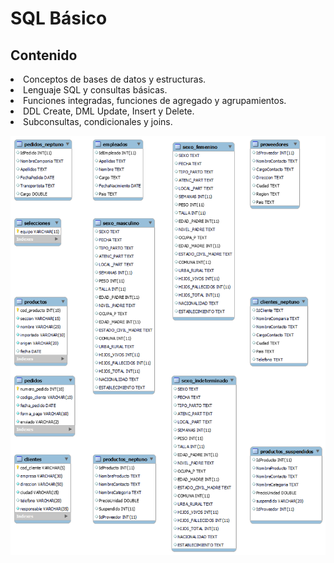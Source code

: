 <h1>SQL Básico</h1>
<h2>Contenido</h2>
<li>Conceptos de bases de datos y estructuras.</li> 
<li>Lenguaje SQL y consultas básicas.</li>
<li>Funciones integradas, funciones de agregado y agrupamientos.</li>
<li>DDL Create, DML Update, Insert y Delete.</li>
<li>Subconsultas, condicionales y joins.</li>
    
![No carga la imágen](https://github.com/ruizrlaurap0704/SQL_Basico/blob/main/Clase%205.png)

